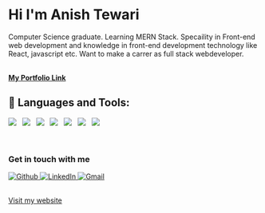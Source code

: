 <h1 align="left">Hi  I'm Anish Tewari</h1>

Computer Science graduate. Learning MERN Stack. Specaility in Front-end web development and knowledge in front-end development technology like React, javascript etc. Want to make a carrer as full stack webdeveloper.
<br/>
<br/>


<a href="https://anishtiwari09.github.io/PortFolioProject/" target="_blank">
    <b>My Portfolio Link</b>
</a>
<br />


## 🚀 Languages and Tools:

<p>
    <img src="https://img.shields.io/badge/JavaScript-F7DF1E?style=for-the-badge&logo=javascript&logoColor=black" />&nbsp;&nbsp;
    <img src="https://img.shields.io/badge/ReactJS-20232A?style=for-the-badge&logo=react&logoColor=61DAFB" />&nbsp;&nbsp;
    <img src="https://img.shields.io/badge/Redux-000000?style=for-the-badge&logo=nextdotjs&logoColor=white" />&nbsp;&nbsp;
    <img src="https://img.shields.io/badge/HTML5%20-%23e34f26.svg?&style=for-the-badge&logo=html5&logoColor=white" />&nbsp;&nbsp;
    <img src="https://img.shields.io/badge/CSS3-1572B6?&style=for-the-badge&logo=css3&logoColor=white" />&nbsp;&nbsp;
    <img src="https://img.shields.io/badge/python%20-%23e34f26.svg?&style=for-the-badge&logo=python&logoColor=yellow" />&nbsp;&nbsp;
    <img src="https://img.shields.io/badge/C-0000ff?style=for-the-badge">
    
</p>
<br/>




<h3>Get in touch with me</h3>
<p>
    <a href="https://github.com/anishtiwari09" target="_open">
        <img alt="Github" src="https://img.shields.io/badge/GitHub-%2312100E.svg?&style=for-the-badge&logo=Github&logoColor=white" />
    </a> 
    <a href="https://www.linkedin.com/in/anish-tewari-5a5050215/" target="_open">
        <img alt="LinkedIn" src="https://img.shields.io/badge/linkedin-%230077B5.svg?&style=for-the-badge&logo=linkedin&logoColor=white" />
    </a> 
    <a href="mailto:tewarianish09@gmail.com" target="_open">
        <img alt="Gmail" src="https://img.shields.io/badge/Gmail-D14836?style=for-the-badge&logo=gmail&logoColor=white" />
    </a>
</p>
<br />
<a href="https://anishtiwari09.github.io/PortFolioProject/" target="_blank">
    Visit my website
</a>
